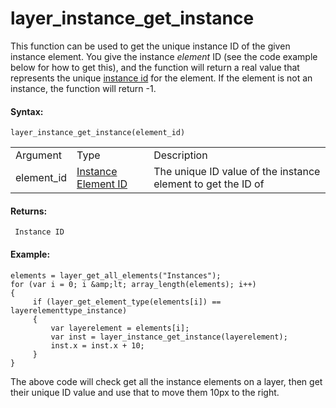 # layer_instance_get_instance

This function can be used to get the unique instance ID of the given
instance element. You give the instance *element* ID (see the code
example below for how to get this), and the function will return a real
value that represents the unique [instance
id](../../Instances/Instance_Variables/id) for the element. If the
element is not an instance, the function will return -1.

#### Syntax:

``` gml
layer_instance_get_instance(element_id)
```

|            |                                                                                                                                                       |                                                              |
|------------|-------------------------------------------------------------------------------------------------------------------------------------------------------|--------------------------------------------------------------|
| Argument   | Type                                                                                                                                                  | Description                                                  |
| element_id |  [Instance Element ID](../../../../../../GameMaker_Language/GML_Reference/Asset_Management/Rooms/General_Layer_Functions/layer_get_all_elements)  | The unique ID value of the instance element to get the ID of |

#### Returns:

``` gml
 Instance ID
```

#### Example:

``` gml
elements = layer_get_all_elements("Instances");
for (var i = 0; i &amp;lt; array_length(elements); i++)
{
     if (layer_get_element_type(elements[i]) == layerelementtype_instance)
     {
         var layerelement = elements[i];
         var inst = layer_instance_get_instance(layerelement);
         inst.x = inst.x + 10;
     }
}
```

The above code will check get all the instance elements on a layer, then
get their unique ID value and use that to move them 10px to the right.
